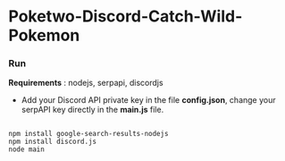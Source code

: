 # Poketwo-Discord-Catch-Wild-Pokemon


### Run

**Requirements** : nodejs, serpapi, discordjs

* Add your Discord API private key in the file **config.json**, change your serpAPI key directly in the **main.js** file.

```

npm install google-search-results-nodejs
npm install discord.js
node main

```
